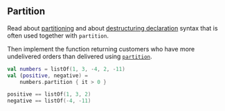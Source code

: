 ## Partition

Read about [partitioning](https://kotlinlang.org/docs/reference/collection-filtering.html#partitioning)
and about [destructuring declaration](http://kotlinlang.org/docs/reference/multi-declarations.html)
syntax that is often used together with `partition`.

Then implement the function returning customers who have more undelivered orders
than delivered using
[`partition`](https://kotlinlang.org/api/latest/jvm/stdlib/kotlin.collections/kotlin.-iterable/partition.html).

```kotlin
val numbers = listOf(1, 3, -4, 2, -11)
val (positive, negative) =
    numbers.partition { it > 0 }

positive == listOf(1, 3, 2)
negative == listOf(-4, -11)
```